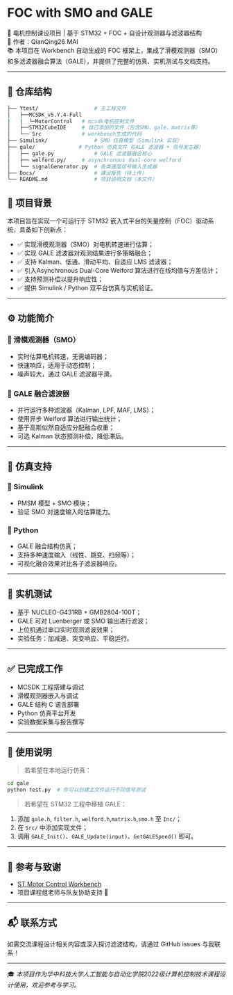 # FOC with SMO and GALE

🚀 电机控制课设项目 | 基于 STM32 + FOC + 自设计观测器与滤波器结构  
📌 作者：QianQing26   MAI   
📚 本项目在 Workbench 自动生成的 FOC 框架上，集成了滑模观测器（SMO）和多滤波器融合算法（GALE），并提供了完整的仿真、实机测试与文档支持。

---

## 📁 仓库结构

```bash
├── Ytest/                  # 主工程文件
│   ├──MCSDK_v5.Y.4-Full
|   |  └─MotorControl	# mcsdk电机控制文件
│   ├──STM32CubeIDE		# 自己添加的文件（包含SMO、gale、matrix等）
│   └── Src  			# workbench生成的代码 
├── Simulink/               # SMO 仿真模型（Simulink 实现）
├── gale/              # Python 仿真文件（GALE 滤波器 + 信号发生器）
│   ├── gale.py             # GALE 滤波器融合核心
│   ├── welford.py/     # asynchronous dual-core welford
│   └── signalGenerator.py  # 各类速度信号输入生成器
├── Docs/                   # 课设报告（待上传）
└── README.md               # 项目说明文档（本文件）
```

## 🧠 项目背景

本项目旨在实现一个可运行于 STM32 嵌入式平台的矢量控制（FOC）驱动系统，具备如下创新点：

- ✅ 实现滑模观测器（SMO）对电机转速进行估算；
- ✅ 实现 GALE 滤波器对观测结果进行多策略融合；
- ✅ 支持 Kalman、低通、滑动平均、自适应 LMS 滤波器；
- ✅ 引入Asynchronous Dual-Core Welford 算法进行在线均值与方差估计；
- ✅ 支持预测补偿以提升响应性；
- ✅ 提供 Simulink / Python 双平台仿真与实机验证。

------

## ⚙️ 功能简介

### 🎯 滑模观测器（SMO）

- 实时估算电机转速，无需编码器；
- 快速响应，适用于动态控制；
- 噪声较大，通过 GALE 滤波器平滑。

### 🧩 GALE 融合滤波器

- 并行运行多种滤波器（Kalman, LPF, MAF, LMS）；
- 使用异步 Welford 算法进行输出统计；
- 基于高斯似然自适应分配融合权重；
- 可选 Kalman 状态预测补偿，降低滞后。

------

## 🧪 仿真支持

### 🔧 Simulink

- PMSM 模型 + SMO 模块；
- 验证 SMO 对速度输入的估算能力。

### 🧪 Python

- GALE 融合结构仿真；
- 支持多种速度输入（线性、跳变、扫频等）；
- 可视化融合效果对比各子滤波器响应。

------

## 📸 实机测试

- 基于 NUCLEO-G431RB + GMB2804-100T；
- GALE 可对 Luenberger 或 SMO 输出进行滤波；
- 上位机通过串口实时观测滤波效果；
- 实验任务：加减速、突变响应、平稳运行。

------

## ✅ 已完成工作

-  MCSDK 工程搭建与调试
-  滑模观测器嵌入与调试
-  GALE 结构 C 语言部署
-  Python 仿真平台开发
-  实验数据采集与报告撰写

------

## 📌 使用说明

> 若希望在本地运行仿真：

```bash
cd gale
python test.py  # 你可以创建主文件运行不同信号测试
```

> 若希望在 STM32 工程中移植 GALE：

1. 添加 `gale.h`, `filter.h`, `welford.h`,`matrix.h`,`smo.h` 至 `Inc/`；
2. 在 `Src/` 中添加实现文件；
3. 调用 `GALE_Init()`、`GALE_Update(input)`、`GetGALESpeed()` 即可。

------

## 📃 参考与致谢

- [ST Motor Control Workbench](https://www.st.com/en/development-tools/stmc-workbench.html)
- 项目课程组老师与队友协助支持 🙌

------

## 📬 联系方式

如需交流课程设计相关内容或深入探讨滤波结构，请通过 GitHub issues 与我联系！

------

🎓 *本项目作为华中科技大学人工智能与自动化学院2022级计算机控制技术课程设计使用，欢迎参考与学习。*

